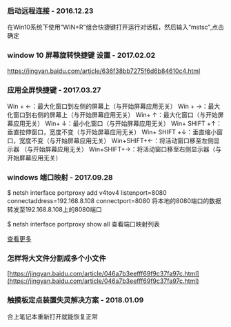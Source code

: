 ### 启动远程连接 - 2016.12.23
在Win10系统下使用“WIN+R”组合快捷键打开运行对话框，然后输入“mstsc",点击确定

### window 10 屏幕旋转快捷键 设置 - 2017.02.02
https://jingyan.baidu.com/article/636f38bb7275f6d6b84610c4.html

### 应用全屏快捷键 - 2017.03.27
Win + ←：最大化窗口到左侧的屏幕上（与开始屏幕应用无关）
Win + →：最大化窗口到右侧的屏幕上（与开始屏幕应用无关）
Win+ ↑：最大化窗口（与开始屏幕应用无关）
Win+ ↓：最小化窗口（与开始屏幕应用无关）
Win+ SHIFT +↑：垂直拉伸窗口，宽度不变（与开始屏幕应用无关）
Win+ SHIFT
+↓：垂直缩小窗口，宽度不变（与开始屏幕应用无关）
Win+SHIFT+←：将活动窗口移至左侧显示器
（与开始屏幕应用无关）
Win+SHIFT+→：将活动窗口移至右侧显示器（与开始屏幕应用无关）

### windows 端口映射 - 2017.09.28

$ netsh interface portproxy add v4tov4 listenport=8080 connectaddress=192.168.8.108 connectport=8080
将本地的8080端口的数据转发至192.168.8.108上的8080端口

$ netsh interface portproxy show all
查看端口映射列表

[查看更多](http://blog.sina.com.cn/s/blog_59cc90640102xhel.html)

### 怎样将大文件分割成多个小文件
[https://jingyan.baidu.com/article/046a7b3eefff69f9c37fa97c.html](https://jingyan.baidu.com/article/046a7b3eefff69f9c37fa97c.html)

### 触摸板定点装置失灵解决方案 - 2018.01.09

合上笔记本重新打开就能恢复正常